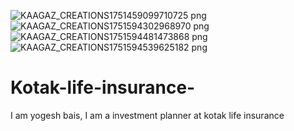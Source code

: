 ![KAAGAZ_CREATIONS1751459099710725 png](https://github.com/user-attachments/assets/ba246da7-cf80-4817-8290-87efc36d6427)
![KAAGAZ_CREATIONS1751594302968970 png](https://github.com/user-attachments/assets/310c503c-19f0-4531-bc88-3718df2bcc6c)
![KAAGAZ_CREATIONS1751594481473868 png](https://github.com/user-attachments/assets/da64bc24-7136-449d-b8b2-be0bc6ca40ed)
![KAAGAZ_CREATIONS1751594539625182 png](https://github.com/user-attachments/assets/d0c5ed3e-332b-4674-a228-8ca59db92e9d)
# Kotak-life-insurance-
I am yogesh bais,  I am a investment planner at kotak life insurance 

